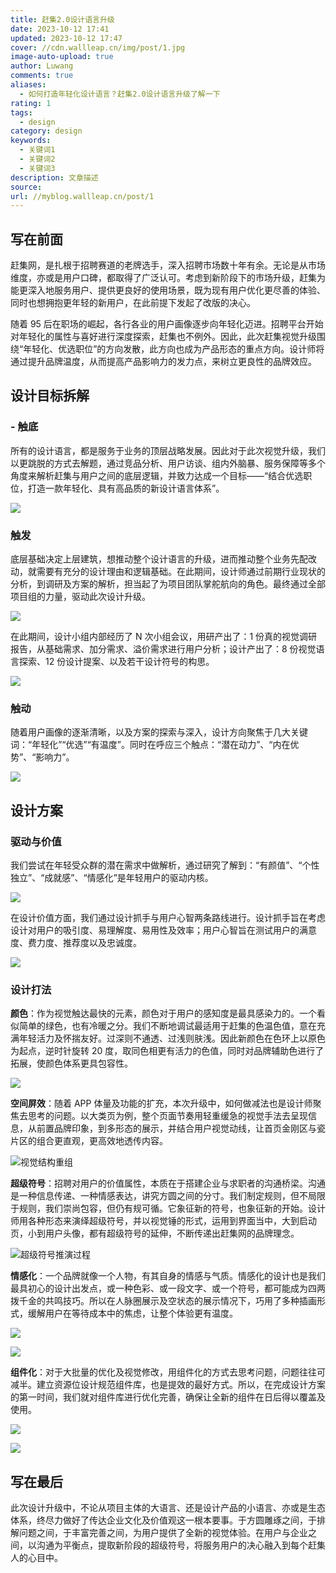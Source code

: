 ```yaml
---
title: 赶集2.0设计语言升级
date: 2023-10-12 17:41
updated: 2023-10-12 17:47
cover: //cdn.wallleap.cn/img/post/1.jpg
image-auto-upload: true
author: Luwang
comments: true
aliases:
  - 如何打造年轻化设计语言？赶集2.0设计语言升级了解一下
rating: 1
tags:
  - design
category: design
keywords:
  - 关键词1
  - 关键词2
  - 关键词3
description: 文章描述
source: 
url: //myblog.wallleap.cn/post/1
---
```


## 写在前面

赶集网，是扎根于招聘赛道的老牌选手，深入招聘市场数十年有余。无论是从市场维度，亦或是用户口碑，都取得了广泛认可。考虑到新阶段下的市场升级，赶集为能更深入地服务用户、提供更良好的使用场景，既为现有用户优化更尽善的体验、同时也想拥抱更年轻的新用户，在此前提下发起了改版的决心。

随着 95 后在职场的崛起，各行各业的用户画像逐步向年轻化迈进。招聘平台开始对年轻化的属性与喜好进行深度探索，赶集也不例外。因此，此次赶集视觉升级围绕“年轻化、优选职位”的方向发散，此方向也成为产品形态的重点方向。设计师将通过提升品牌温度，从而提高产品影响力的发力点，来树立更良性的品牌效应。

## 设计目标拆解

### - 触底

所有的设计语言，都是服务于业务的顶层战略发展。因此对于此次视觉升级，我们以更跳脱的方式去解题，通过竞品分析、用户访谈、组内外脑暴、服务保障等多个角度来解析赶集与用户之间的底层逻辑，并致力达成一个目标——“结合优选职位，打造一款年轻化、具有高品质的新设计语言体系”。

![](https://cdn.wallleap.cn/img/pic/illustration/202310121742366.png)

### 触发

底层基础决定上层建筑，想推动整个设计语言的升级，进而推动整个业务先配改动，就需要有充分的设计理由和逻辑基础。在此期间，设计师通过前期行业现状的分析，到调研及方案的解析，担当起了为项目团队掌舵航向的角色。最终通过全部项目组的力量，驱动此次设计升级。

![](https://cdn.wallleap.cn/img/pic/illustration/202310121743807.png)

在此期间，设计小组内部经历了 N 次小组会议，用研产出了：1 份真的视觉调研报告，从基础需求、加分需求、溢价需求进行用户分析；设计产出了：8 份视觉语言探索、12 份设计提案、以及若干设计符号的构思。

![](https://cdn.wallleap.cn/img/pic/illustration/202310121743348.png)

### 触动

随着用户画像的逐渐清晰，以及方案的探索与深入，设计方向聚焦于几大关键词：“年轻化”“优选”“有温度”。同时在呼应三个触点：“潜在动力”、“内在优势”、“影响力”。

![](https://cdn.wallleap.cn/img/pic/illustration/202310121743288.png)

## 设计方案

### 驱动与价值

我们尝试在年轻受众群的潜在需求中做解析，通过研究了解到：“有颜值”、“个性独立”、“成就感”、“情感化”是年轻用户的驱动内核。

![](https://cdn.wallleap.cn/img/pic/illustration/202310121744060.png)

在设计价值方面，我们通过设计抓手与用户心智两条路线进行。设计抓手旨在考虑设计对用户的吸引度、易理解度、易用性及效率；用户心智旨在测试用户的满意度、费力度、推荐度以及忠诚度。

![](https://cdn.wallleap.cn/img/pic/illustration/202310121744610.png)

### 设计打法

**颜色**：作为视觉触达最快的元素，颜色对于用户的感知度是最具感染力的。一个看似简单的绿色，也有冷暖之分。我们不断地调试最适用于赶集的色温色值，意在充满年轻活力及怀揣友好。过深则不通透、过浅则肤浅。因此新颜色在色环上以原色为起点，逆时针旋转 20 度，取同色相更有活力的色值，同时对品牌辅助色进行了拓展，使颜色体系更具包容性。

![](https://cdn.wallleap.cn/img/pic/illustration/202310121745973.png)

**空间屏效**：随着 APP 体量及功能的扩充，本次升级中，如何做减法也是设计师聚焦去思考的问题。以大类页为例，整个页面节奏用轻重缓急的视觉手法去呈现信息，从前置品牌印象，到多形态的展示，并结合用户视觉动线，让首页金刚区与瓷片区的组合更直观，更高效地透传内容。

![视觉结构重组](https://cdn.wallleap.cn/img/pic/illustration/202310121745292.png)

**超级符号**：招聘对用户的价值属性，本质在于搭建企业与求职者的沟通桥梁。沟通是一种信息传递、一种情感表达，讲究方圆之间的分寸。我们制定规则，但不局限于规则，我们崇尚包容，但仍有规可循。它象征新的符号，也象征新的开始。设计师用各种形态来演绎超级符号，并以视觉锤的形式，运用到界面当中，大到启动页，小到用户头像，都有超级符号的延伸，不断传递出赶集网的品牌理念。

![超级符号推演过程](https://cdn.wallleap.cn/img/pic/illustration/202310121745233.png)

**情感化**：一个品牌就像一个人物，有其自身的情感与气质。情感化的设计也是我们最具初心的设计出发点，或一种色彩、或一段文字、或一个符号，都可能成为四两拨千金的共鸣技巧。所以在人脉圈展示及空状态的展示情况下，巧用了多种插画形式，缓解用户在等待成本中的焦虑，让整个体验更有温度。

![](https://cdn.wallleap.cn/img/pic/illustration/202310121746885.png)

![](https://cdn.wallleap.cn/img/pic/illustration/202310121746897.png)

**组件化**：对于大批量的优化及视觉修改，用组件化的方式去思考问题，问题往往可减半。建立资源位设计规范组件库，也是提效的最好方式。所以，在完成设计方案的第一时间，我们就对组件库进行优化完善，确保让全新的组件在日后得以覆盖及使用。

![](https://cdn.wallleap.cn/img/pic/illustration/202310121746670.png)

![](https://cdn.wallleap.cn/img/pic/illustration/202310121746614.png)

## 写在最后

此次设计升级中，不论从项目主体的大语言、还是设计产品的小语言、亦或是生态体系，终尽力做好了传达企业文化及价值观这一根本要事。于方圆雕琢之间，于排解问题之间，于丰富完善之间，为用户提供了全新的视觉体验。在用户与企业之间，以沟通为平衡点，提取新阶段的超级符号，将服务用户的决心融入到每个赶集人的心目中。

